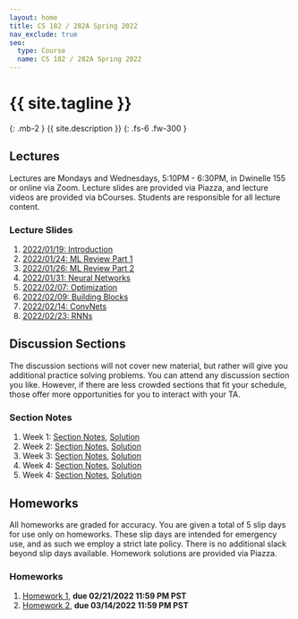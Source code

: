 ```yaml
---
layout: home
title: CS 182 / 282A Spring 2022
nav_exclude: true
seo:
  type: Course
  name: CS 182 / 282A Spring 2022
---
```


# {{ site.tagline }}
{: .mb-2 }
{{ site.description }}
{: .fs-6 .fw-300 }

<!--{% if site.announcements %}-->
<!--{{ site.announcements.last }}-->
<!--[Announcements](announcements.md){: .btn .btn-outline .fs-3 }-->
<!--{% endif %}-->

## Lectures
Lectures are Mondays and Wednesdays, 5:10PM - 6:30PM, in Dwinelle 155 or online
via Zoom. Lecture slides are provided via Piazza, and lecture videos are
provided via bCourses. Students are responsible for all lecture content.

### Lecture Slides
1. [2022/01/19: Introduction](/assets/lecture_slides/2022.01.19-introduction-182.pdf)
2. [2022/01/24: ML Review Part 1](/assets/lecture_slides/2022.01.24-ml-review-pt1.pdf)
3. [2022/01/26: ML Review Part 2](/assets/lecture_slides/2022.01.26-ml-review-pt2.pdf)
4. [2022/01/31: Neural Networks](/assets/lecture_slides/2022.01.31-neural-networks.pdf)
5. [2022/02/07: Optimization](/assets/lecture_slides/2022.02.07-optimization.pdf)
6. [2022/02/09: Building Blocks](/assets/lecture_slides/2022.02.09-building-blocks.pdf)
7. [2022/02/14: ConvNets](/assets/lecture_slides/2022.02.14-conv-nets.pdf)
8. [2022/02/23: RNNs](/assets/lecture_slides/2022.02.23-rnns.pdf)


## Discussion Sections
The discussion sections will not cover new material, but rather will give you
additional practice solving problems. You can attend any discussion section you
like. However, if there are less crowded sections that fit your schedule, those
offer more opportunities for you to interact with your TA.

### Section Notes
1. Week 1: [Section Notes](/assets/section_notes/week1.pdf), [Solution](/assets/section_notes/week1_solution.pdf)
2. Week 2: [Section Notes](/assets/section_notes/week2.pdf), [Solution](/assets/section_notes/week2_solution.pdf)
3. Week 3: [Section Notes](/assets/section_notes/week3.pdf), [Solution](/assets/section_notes/week3_solution.pdf)
4. Week 4: [Section Notes](/assets/section_notes/week4.pdf), [Solution](/assets/section_notes/week4_solution.pdf)
5. Week 4: [Section Notes](/assets/section_notes/week5.pdf), [Solution](/assets/section_notes/week5_solution.pdf)

## Homeworks
All homeworks are graded for accuracy. You are given a total of 5 slip days for
use only on homeworks. These slip days are intended for emergency use, and as
such we employ a strict late policy. There is no additional slack beyond slip
days available. Homework solutions are provided via Piazza.

### Homeworks
1. [Homework 1](https://github.com/cs182sp22/cs182_hw1_student), **due 02/21/2022 11:59 PM PST**
2. [Homework 2](https://github.com/cs182sp22/cs182_hw2_student), **due 03/14/2022 11:59 PM PST**